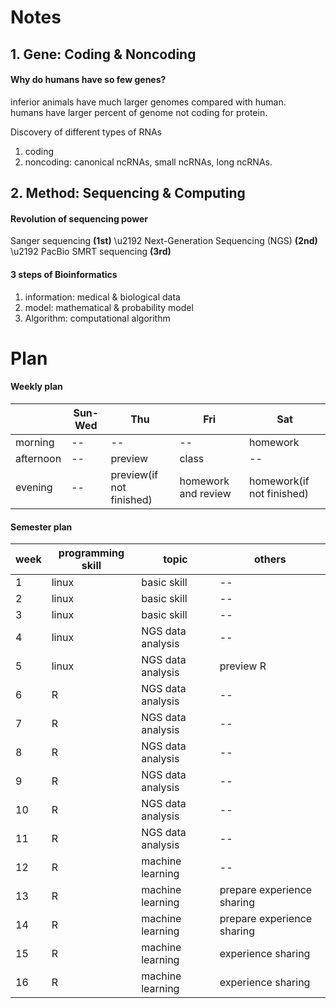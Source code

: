 # Notes
## 1. Gene: Coding & Noncoding
#### Why do humans have so few genes?
   inferior animals have much larger genomes compared with human.  
   humans have larger percent of genome not coding for protein. 

Discovery of different types of RNAs
1. coding
  2. noncoding: canonical ncRNAs, small ncRNAs, long ncRNAs.
  
## 2. Method: Sequencing & Computing
#### Revolution of sequencing power
Sanger sequencing **(1st)** \u2192 Next-Generation Sequencing (NGS) **(2nd)** \u2192 PacBio SMRT sequencing **(3rd)**

#### 3 steps of Bioinformatics
1. information: medical & biological data
  2. model: mathematical & probability model
3. Algorithm: computational algorithm

# Plan

#### Weekly plan
|   | Sun-Wed | Thu | Fri | Sat |
|---|---------|-----|-----|-----|
|morning|--|--|--|homework|
|afternoon|--|preview|class|--|
|evening|--|preview(if not finished)|homework and review|homework(if not finished)|

#### Semester plan
|week|programming skill|topic|others|
|---|-----------------|-----|-------|
|1|linux|basic skill|--|
|2|linux|basic skill|--|
|3|linux|basic skill|--|
|4|linux|NGS data analysis|--|
|5|linux|NGS data analysis|preview R|
|6|R|NGS data analysis|--|
|7|R|NGS data analysis|--|
|8|R|NGS data analysis|--|
|9|R|NGS data analysis|--|
|10|R|NGS data analysis|--|
|11|R|NGS data analysis|--|
|12|R|machine learning|--|
|13|R|machine learning|prepare experience sharing|
|14|R|machine learning|prepare experience sharing|
|15|R|machine learning|experience sharing|
|16|R|machine learning|experience sharing|


